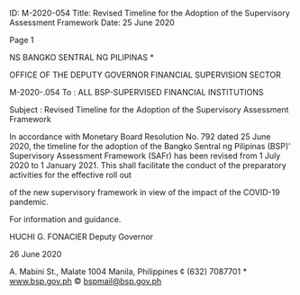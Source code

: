 ID: M-2020-054
Title: Revised Timeline for the Adoption of the Supervisory Assessment Framework
Date: 25 June 2020

Page 1

NS BANGKO SENTRAL NG PILIPINAS *

OFFICE OF THE DEPUTY GOVERNOR FINANCIAL SUPERVISION SECTOR

M-2020-.054 To : ALL BSP-SUPERVISED FINANCIAL INSTITUTIONS

Subject : Revised Timeline for the Adoption of the Supervisory Assessment Framework

In accordance with Monetary Board Resolution No. 792 dated 25 June 2020, the timeline for the adoption of the Bangko Sentral ng Pilipinas (BSP)’ Supervisory Assessment Framework (SAFr) has been revised from 1 July 2020 to 1 January 2021. This shall facilitate the conduct of the preparatory activities for the effective roll out

of the new supervisory framework in view of the impact of the COVID-19 pandemic.

For information and guidance.

HUCHI G. FONACIER Deputy Governor

26 June 2020

A. Mabini St., Malate 1004 Manila, Philippines ¢ (632) 7087701 * www.bsp.gov.ph © bspmail@bsp.gov.ph